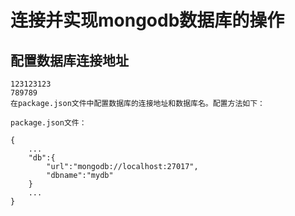# 连接并实现mongodb数据库的操作

## 配置数据库连接地址

    123123123
    789789
    在package.json文件中配置数据库的连接地址和数据库名。配置方法如下：

    package.json文件：

    {
        ...
        "db":{
            "url":"mongodb://localhost:27017",
            "dbname":"mydb"
        }
        ...
    }